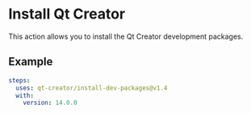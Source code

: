 # Install Qt Creator

This action allows you to install the Qt Creator development packages.

## Example

```yaml
steps:
  uses: qt-creator/install-dev-packages@v1.4
  with:
    version: 14.0.0
```

